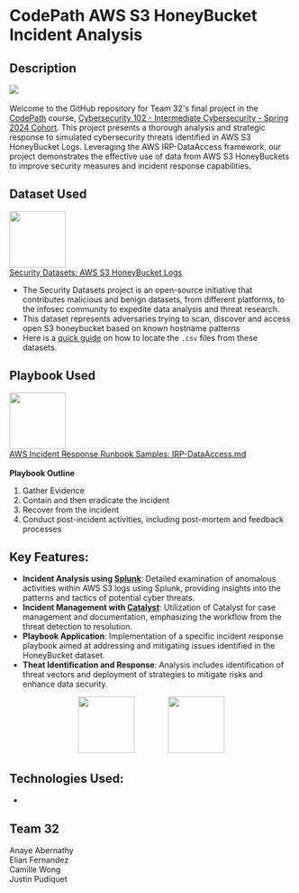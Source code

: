  
# CodePath AWS S3 HoneyBucket Incident Analysis
## Description
![](https://mma.prnewswire.com/media/890598/CodePath_Logo.jpg?p=publish)  <br /><br />
Welcome to the GitHub repository for Team 32's final project in the [CodePath](https://www.codepath.org/) course, [Cybersecurity 102 - Intermediate Cybersecurity - Spring 2024 Cohort](https://www.codepath.org/courses/cybersecurity). This project presents a thorough analysis and strategic response to simulated cybersecurity threats identified in AWS S3 HoneyBucket Logs. Leveraging the AWS IRP-DataAccess framework, our project demonstrates the effective use of data from AWS S3 HoneyBuckets to improve security measures and incident response capabilities.  



## Dataset Used
<img src="https://securitydatasets.com/_static/logo.png" width="100" height="100"> </img>  
[Security Datasets: AWS S3 HoneyBucket Logs](https://securitydatasets.com/notebooks/atomic/aws/discovery/SDAWS-2202181000.html)
- The Security Datasets project is an open-source initiative that contributes malicious and benign datasets, from different platforms, to the infosec community to expedite data analysis and threat research.
- This dataset represents adversaries trying to scan, discover and access open S3 honeybucket based on known hostname patterns
- Here is a [quick guide](https://docs.google.com/document/d/1O6lXYG97sNBVd_iQPrYLgws4izJ2PVqb5237-LbRHCc/edit) on how to locate the ```.csv``` files from these datasets.


## Playbook Used
<img src="https://avatars.githubusercontent.com/u/8931462?s=200&v=4" width="100" height="100"> </img>  
[AWS Incident Response Runbook Samples: IRP-DataAccess.md](https://github.com/aws-samples/aws-incident-response-playbooks/blob/master/playbooks/IRP-DataAccess.md)<br /><br />
**Playbook Outline**
  1. Gather Evidence
  1. Contain and then eradicate the incident
  1. Recover from the incident
  1. Conduct post-incident activities, including post-mortem and feedback processes
 
## Key Features: 
- **Incident Analysis using [Splunk](https://www.splunk.com/)**: Detailed examination of anomalous activities within AWS S3 logs using Splunk, providing insights into the patterns and tactics of potential cyber threats.
- **Incident Management with [Catalyst](https://catalyst-soar.com/)**: Utilization of Catalyst for case management and documentation, emphasizing the workflow from the threat detection to resolution.
- **Playbook Application**: Implementation of a specific incident response playbook aimed at addressing and mitigating issues identified in the HoneyBucket dataset.
- **Theat Identification and Response**: Analysis includes identification of threat vectors and deployment of strategies to mitigate risks and enhance data security.

<p align="center">
  <img src="https://www.splunk.com/content/dam/splunk2/images/social/D2E-social.jpg" width="100" height="100">
  &nbsp;&nbsp;&nbsp;&nbsp;&nbsp;&nbsp;&nbsp;&nbsp;&nbsp;&nbsp;&nbsp;&nbsp;&nbsp;
  <img src="https://catalyst-soar.com/img/flask.svg" width="100" height="100">
</p>



## Technologies Used:
- 

## Team 32
Anaye Abernathy  
Elian Fernandez  
Camille Wong  
Justin Pudiquet
